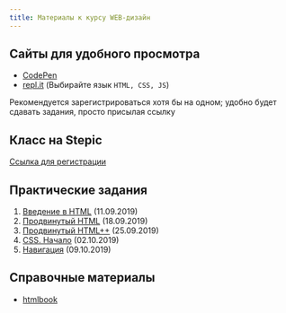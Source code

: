 ```yaml
---
title: Материалы к курсу WEB-дизайн
---
```


## Сайты для удобного просмотра

- [CodePen]
- [repl.it] (Выбирайте язык `HTML, CSS, JS`)

Рекомендуется зарегистрироваться
хотя бы на одном;
удобно будет сдавать задания,
просто присылая ссылку

## Класс на Stepic

[Ссылка для регистрации][Stepic]

## Практические задания

  1. [Введение в HTML](01.html) (11.09.2019)
  1. [Продвинутый HTML](02.html) (18.09.2019)
  1. [Продвинутый HTML++](03.html) (25.09.2019)
  1. [CSS. Начало](04.html) (02.10.2019)
  1. [Навигация](05.html) (09.10.2019)

## Справочные материалы

- [htmlbook]

[CodePen]: https://codepen.io/
[repl.it]: https://repl.it/
[Stepic]: https://stepik.org/join-class/d96bcf2b40faf139dc7c2191f49ef8aeea0cd193
[htmlbook]: http://htmlbook.ru/
